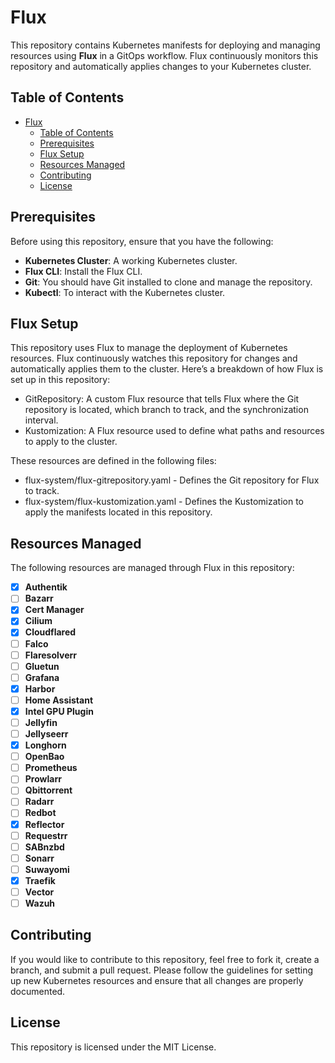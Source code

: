 # Flux

This repository contains Kubernetes manifests for deploying and managing resources using **Flux** in a GitOps workflow. Flux continuously monitors this repository and automatically applies changes to your Kubernetes cluster.

## Table of Contents

- [Flux](#flux)
  - [Table of Contents](#table-of-contents)
  - [Prerequisites](#prerequisites)
  - [Flux Setup](#flux-setup)
  - [Resources Managed](#resources-managed)
  - [Contributing](#contributing)
  - [License](#license)

## Prerequisites

Before using this repository, ensure that you have the following:

- **Kubernetes Cluster**: A working Kubernetes cluster.
- **Flux CLI**: Install the Flux CLI.
- **Git**: You should have Git installed to clone and manage the repository.
- **Kubectl**: To interact with the Kubernetes cluster.

## Flux Setup

This repository uses Flux to manage the deployment of Kubernetes resources. Flux continuously watches this repository for changes and automatically applies them to the cluster. Here’s a breakdown of how Flux is set up in this repository:

- GitRepository: A custom Flux resource that tells Flux where the Git repository is located, which branch to track, and the synchronization interval.
- Kustomization: A Flux resource used to define what paths and resources to apply to the cluster.

These resources are defined in the following files:

- flux-system/flux-gitrepository.yaml - Defines the Git repository for Flux to track.
- flux-system/flux-kustomization.yaml - Defines the Kustomization to apply the manifests located in this repository.

## Resources Managed

The following resources are managed through Flux in this repository:

- [X] **Authentik**
- [ ] **Bazarr**
- [x] **Cert Manager**
- [x] **Cilium**
- [X] **Cloudflared**
- [ ] **Falco**
- [ ] **Flaresolverr**
- [ ] **Gluetun**
- [ ] **Grafana**
- [X] **Harbor**
- [ ] **Home Assistant**
- [x] **Intel GPU Plugin**
- [ ] **Jellyfin**
- [ ] **Jellyseerr**
- [x] **Longhorn**
- [ ] **OpenBao**
- [ ] **Prometheus**
- [ ] **Prowlarr**
- [ ] **Qbittorrent**
- [ ] **Radarr**
- [ ] **Redbot**
- [x] **Reflector**
- [ ] **Requestrr**
- [ ] **SABnzbd**
- [ ] **Sonarr**
- [ ] **Suwayomi**
- [x] **Traefik**
- [ ] **Vector**
- [ ] **Wazuh**

## Contributing

If you would like to contribute to this repository, feel free to fork it, create a branch, and submit a pull request. Please follow the guidelines for setting up new Kubernetes resources and ensure that all changes are properly documented.

## License

This repository is licensed under the MIT License.
